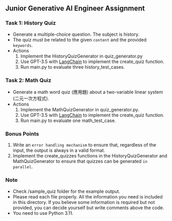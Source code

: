 ## Junior Generative AI Engineer Assignment
 

### Task 1: History Quiz
- Generate a multiple-choice question. The subject is history.
- The quiz must be related to the given `content` and the provided `keywords`.
- Actions
    1. Implement the HistoryQuizGenerator in quiz_generator.py
    2. Use GPT-3.5 with [LangChain](https://python.langchain.com/docs/get_started/introduction) to implement the create_quiz function.
    3. Run main.py to evaluate three history_test_cases.

### Task 2: Math Quiz
- Generate a math word quiz (應用題) about a two-variable linear system (二元一次方程式).
- Actions
    1. Implement the MathQuizGenerator in quiz_generator.py.
    2. Use GPT-3.5 with [LangChain](https://python.langchain.com/docs/get_started/introduction) to implement the create_quiz function.
    3. Run main.py to evaluate one math_test_case.

### Bonus Points
1. Write an `error handling mechanism` to ensure that, regardless of the input, the output is always in a valid format.
2. Implement the create_quizzes functions in the HistoryQuizGenerator and MathQuizGenerator to ensure that quizzes can be generated `in parallel`.

### Note
- Check /sample_quiz folder for the example output.
- Please read each file properly. All the information you need is included in this directory. If you believe some information is required but not provided, you can decide yourself but write comments above the code.
- You need to use Python 3.11.